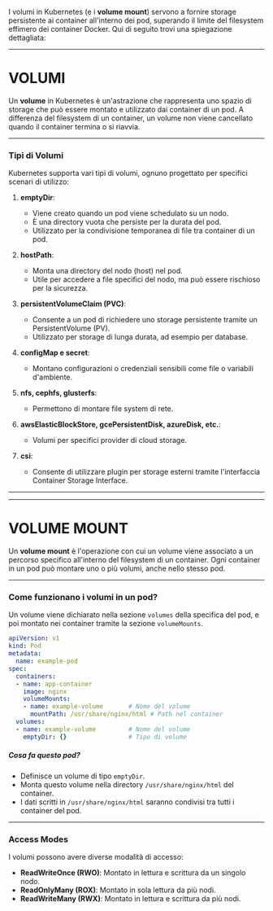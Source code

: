 I volumi in Kubernetes (e i **volume mount**) servono a fornire storage persistente ai container all'interno dei pod, superando il limite del filesystem effimero dei container Docker. Qui di seguito trovi una spiegazione dettagliata:

***
# VOLUMI

Un **volume** in Kubernetes è un'astrazione che rappresenta uno spazio di storage che può essere montato e utilizzato dai container di un pod. A differenza del filesystem di un container, un volume non viene cancellato quando il container termina o si riavvia.


***
### **Tipi di Volumi**

Kubernetes supporta vari tipi di volumi, ognuno progettato per specifici scenari di utilizzo:

1. **emptyDir**:
    - Viene creato quando un pod viene schedulato su un nodo.
    - È una directory vuota che persiste per la durata del pod.
    - Utilizzato per la condivisione temporanea di file tra container di un pod.
    
1. **hostPath**:
    - Monta una directory del nodo (host) nel pod.
    - Utile per accedere a file specifici del nodo, ma può essere rischioso per la sicurezza.
    
1. **persistentVolumeClaim (PVC)**:
    - Consente a un pod di richiedere uno storage persistente tramite un PersistentVolume (PV).
    - Utilizzato per storage di lunga durata, ad esempio per database.
    
1. **configMap e secret**:
    - Montano configurazioni o credenziali sensibili come file o variabili d'ambiente.
    
1. **nfs, cephfs, glusterfs**:
    - Permettono di montare file system di rete.
    
1. **awsElasticBlockStore, gcePersistentDisk, azureDisk, etc.**:
    - Volumi per specifici provider di cloud storage.
    
1. **csi**:
    - Consente di utilizzare plugin per storage esterni tramite l'interfaccia Container Storage Interface.




***
***
# VOLUME MOUNT
Un **volume mount** è l'operazione con cui un volume viene associato a un percorso specifico all'interno del filesystem di un container. Ogni container in un pod può montare uno o più volumi, anche nello stesso pod.


***
### **Come funzionano i volumi in un pod?**

Un volume viene dichiarato nella sezione `volumes` della specifica del pod, e poi montato nei container tramite la sezione `volumeMounts`.

```yaml
apiVersion: v1
kind: Pod
metadata:
  name: example-pod
spec:
  containers:
  - name: app-container
    image: nginx
    volumeMounts:
    - name: example-volume       # Nome del volume
      mountPath: /usr/share/nginx/html # Path nel container
  volumes:
  - name: example-volume         # Nome del volume
    emptyDir: {}                 # Tipo di volume
```

##### Cosa fa questo pod?
- Definisce un volume di tipo `emptyDir`.
- Monta questo volume nella directory `/usr/share/nginx/html` del container.
- I dati scritti in `/usr/share/nginx/html` saranno condivisi tra tutti i container del pod.


***
### **Access Modes**

I volumi possono avere diverse modalità di accesso:

- **ReadWriteOnce (RWO)**: Montato in lettura e scrittura da un singolo nodo.
- **ReadOnlyMany (ROX)**: Montato in sola lettura da più nodi.
- **ReadWriteMany (RWX)**: Montato in lettura e scrittura da più nodi.
